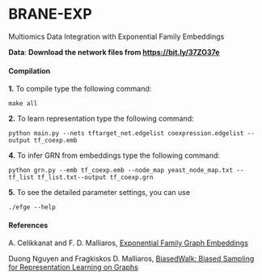 # BRANE-EXP
Multiomics Data Integration with Exponential Family Embeddings

**Data**:
**Download the network files from https://bit.ly/37ZO37e**

#### Compilation

**1.** To compile type the following command:
```
make all
```

**2.** To learn representation type the following command:
```
python main.py --nets tftarget_net.edgelist coexpression.edgelist --output tf_coexp.emb
```

**4.** To infer GRN from embeddings type the following command:
```
python grn.py --emb tf_coexp.emb --node_map yeast_node_map.txt --tf_list tf_list.txt--output tf_coexp.grn
```

**5.** To see the detailed parameter settings, you can use
```
./efge --help
```

#### References
A. Celikkanat and F. D. Malliaros, [Exponential Family Graph Embeddings](https://arxiv.org/pdf/1911.09007.pdf)

Duong Nguyen and Fragkiskos D. Malliaros, [BiasedWalk: Biased Sampling for Representation Learning on Graphs](https://arxiv.org/pdf/1809.02482.pdf)
